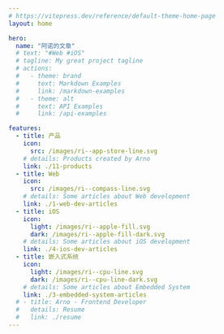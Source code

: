 ```yaml
---
# https://vitepress.dev/reference/default-theme-home-page
layout: home

hero:
  name: "阿诺的文章"
  # text: "#Web #iOS"
  # tagline: My great project tagline
  # actions:
  #   - theme: brand
  #     text: Markdown Examples
  #     link: /markdown-examples
  #   - theme: alt
  #     text: API Examples
  #     link: /api-examples

features:
  - title: 产品
    icon:
      src: /images/ri--app-store-line.svg
    # details: Products created by Arno
    link: ./11-products
  - title: Web
    icon:
      src: /images/ri--compass-line.svg
    # details: Some articles about Web development
    link: ./1-web-dev-articles
  - title: iOS
    icon:
      light: /images/ri--apple-fill.svg
      dark: /images/ri--apple-fill-dark.svg
    # details: Some articles about iOS development
    link: ./4-ios-dev-articles
  - title: 嵌入式系统
    icon:
      light: /images/ri--cpu-line.svg
      dark: /images/ri--cpu-line-dark.svg
    # details: Some articles about Embedded System
    link: ./3-embedded-system-articles
  # - title: Arno - Frontend Developer
  #   details: Resume
  #   link: ./resume
---
```


